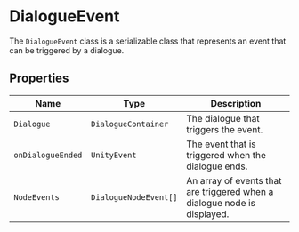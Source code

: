 # DialogueEvent

The `DialogueEvent` class is a serializable class that represents an event that can be triggered by a dialogue.

## Properties

| Name | Type | Description |
| --- | --- | --- |
| `Dialogue` | `DialogueContainer` | The dialogue that triggers the event. |
| `onDialogueEnded` | `UnityEvent` | The event that is triggered when the dialogue ends. |
| `NodeEvents` | `DialogueNodeEvent[]` | An array of events that are triggered when a dialogue node is displayed. |
